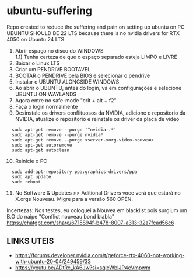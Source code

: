 # ubuntu-suffering
Repo created to reduce the suffering and pain on setting up ubuntu on PC
UBUNTU SHOULD BE 22 LTS because there is no nvidia drivers for RTX 4050 on Ubuntu 24 LTS

 1) Abrir espaço no disco do WINDOWS<br>
 1.1) Tenha certeza de que o espaço separado esteja LIMPO e LIVRE
 2) Baixar o Linux LTS
 3) Criar um PENDRIVE BOOTAVEL
 4) BOOTAR o PENDRIVE pela BIOS e selecionar o pendrive
 5) Instalar o UBUNTU ALONGSIDE WINDOWS
 6) Ao abrir o UBUNTU, antes do login, vá em configurações e selecione UBUNTU ON WAYLANDS
 7) Agora entre no safe-mode "crlt + alt + f2"
 8) Faça o login normalmente
 9) Desinstale os drivers conflituosos da NVIDIA, adicione o repositorio da NVIDIA, atualize o repositorio e reinstale os driver da placa de video
 ~~~
   sudo apt-get remove --purge '^nvidia-.*'
   sudo apt-get remove --purge nvidia*
   sudo apt-get remove --purge xserver-xorg-video-nouveau
   sudo apt-get autoremove
   sudo apt-get autoclean
 ~~~
 10) Reinicie o PC
 ~~~
   sudo add-apt-repository ppa:graphics-drivers/ppa
   sudo apt update
   sudo reboot
 ~~~
 11) No Software & Updates >> Aditional Drivers voce verá que estará no X.orgs Nouveau. Migre para a versão 560 OPEN.

 Incertezas: Nos testes, eu coloquei a Nouvea em blacklist pois surgium um B.O do naipe "Conflict nouveau bond blabla"
 https://chatgpt.com/share/6715894f-b478-8007-a313-32a7fcad56c6
 

## LINKS UTEIS
 - https://forums.developer.nvidia.com/t/geforce-rtx-4060-not-working-with-ubuntu-20-04/249459/33
 - https://youtu.be/ADtRc_kA6Jw?si=sqlcWblJP4eVmpwm

